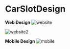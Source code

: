 # CarSlotDesign

**Web Design**
![website](https://user-images.githubusercontent.com/54769213/109085818-fb223c00-773c-11eb-8e22-ee0218935755.png)

![website2](https://user-images.githubusercontent.com/54769213/109085829-ffe6f000-773c-11eb-9c58-b998b0e13a36.png)

**Mobile Design**
![mobile](https://user-images.githubusercontent.com/54769213/109085839-04130d80-773d-11eb-92cd-56481f200bf1.png)
